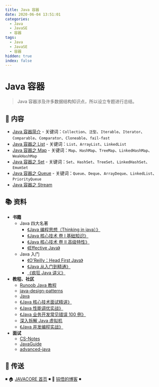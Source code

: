```yaml
---
title: Java 容器
date: 2020-06-04 13:51:01
categories:
  - Java
  - JavaSE
  - 容器
tags:
  - Java
  - JavaSE
  - 容器
hidden: true
index: false
---
```


# Java 容器

> Java 容器涉及许多数据结构知识点，所以设立专题进行总结。

## 📖 内容

- [Java 容器简介](01.Java容器简介.md) - 关键词：`Collection`、`泛型`、`Iterable`、`Iterator`、`Comparable`、`Comparator`、`Cloneable`、`fail-fast`
- [Java 容器之 List](02.Java容器之List.md) - 关键词：`List`、`ArrayList`、`LinkedList`
- [Java 容器之 Map](03.Java容器之Map.md) - 关键词：`Map`、`HashMap`、`TreeMap`、`LinkedHashMap`、`WeakHashMap`
- [Java 容器之 Set](04.Java容器之Set.md) - 关键词：`Set`、`HashSet`、`TreeSet`、`LinkedHashSet`、`EmumSet`
- [Java 容器之 Queue](05.Java容器之Queue.md) - 关键词：`Queue`、`Deque`、`ArrayDeque`、`LinkedList`、`PriorityQueue`
- [Java 容器之 Stream](06.Java容器之Stream.md)

## 📚 资料

- **书籍**
  - Java 四大名著
    - [《Java 编程思想（Thinking in java）》](https://book.douban.com/subject/2130190/)
    - [《Java 核心技术 卷 I 基础知识》](https://book.douban.com/subject/26880667/)
    - [《Java 核心技术 卷 II 高级特性》](https://book.douban.com/subject/27165931/)
    - [《Effective Java》](https://book.douban.com/subject/30412517/)
  - Java 入门
    - [《O'Reilly：Head First Java》](https://book.douban.com/subject/2000732/)
    - [《Java 从入门到精通》](https://item.jd.com/12555860.html)
    - [《疯狂 Java 讲义》](https://book.douban.com/subject/3246499/)
- **教程、社区**
  - [Runoob Java 教程](https://www.runoob.com/java/java-tutorial.html)
  - [java-design-patterns](https://github.com/iluwatar/java-design-patterns)
  - [Java](https://github.com/TheAlgorithms/Java)
  - [《Java 核心技术面试精讲》](https://time.geekbang.org/column/intro/82)
  - [《Java 性能调优实战》](https://time.geekbang.org/column/intro/100028001)
  - [《Java 业务开发常见错误 100 例》](https://time.geekbang.org/column/intro/100047701)
  - [深入拆解 Java 虚拟机](https://time.geekbang.org/column/intro/100010301)
  - [《Java 并发编程实战》](https://time.geekbang.org/column/intro/100023901)
- **面试**
  - [CS-Notes](https://github.com/CyC2018/CS-Notes)
  - [JavaGuide](https://github.com/Snailclimb/JavaGuide)
  - [advanced-java](https://github.com/doocs/advanced-java)

## 🚪 传送

◾ 🏠 [JAVACORE 首页](https://github.com/dunwu/javacore) ◾ 🎯 [钝悟的博客](https://dunwu.github.io/waterdrop/) ◾